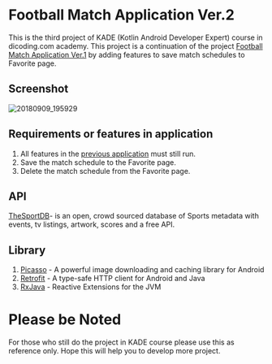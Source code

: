 # Football Match Application Ver.2
This is the third project of KADE (Kotlin Android Developer Expert) course in dicoding.com academy. This project is a continuation of the project [Football Match Application Ver.1](https://github.com/sunydeprito/football-match-schedule-ver1) by adding features to save match schedules to Favorite page.

## Screenshot
![20180909_195929](https://user-images.githubusercontent.com/26306746/45264877-9fc93a00-b46d-11e8-98cc-ddf500723441.gif)


## Requirements or features in application
1. All features in the [previous application](https://github.com/sunydeprito/football-match-schedule-ver1) must still run.
2. Save the match schedule to the Favorite page.
3. Delete the match schedule from the Favorite page.

## API
[TheSportDB](thesportsdb.com/)- is an open, crowd sourced database of Sports metadata with events, tv listings, artwork, scores and a free API.

## Library
1. [Picasso](http://square.github.io/picasso/) - A powerful image downloading and caching library for Android
2. [Retrofit](https://square.github.io/retrofit/) - A type-safe HTTP client for Android and Java
3. [RxJava](https://github.com/ReactiveX/RxJava) - Reactive Extensions for the JVM

# Please be Noted
For those who still do the project in KADE course please use this as reference only. Hope this will help you to develop more project.
